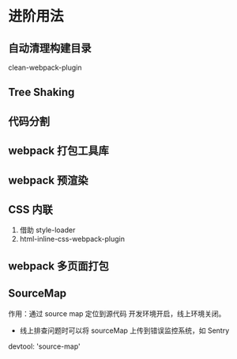 # 进阶用法

## 自动清理构建目录

clean-webpack-plugin

## Tree Shaking

## 代码分割

## webpack 打包工具库

## webpack 预渲染

## CSS 内联

1. 借助 style-loader
2. html-inline-css-webpack-plugin

## webpack 多页面打包

## SourceMap

作用：通过 source map 定位到源代码
开发环境开启，线上环境关闭。

- 线上排查问题时可以将 sourceMap 上传到错误监控系统，如 Sentry

devtool: 'source-map'
